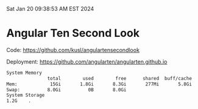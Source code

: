 Sat Jan 20 09:38:53 AM EST 2024

# Angular Ten Second Look

Code: https://github.com/kusl/angulartensecondlook

Deployment: https://github.com/angularten/angularten.github.io

```bash
System Memory
               total        used        free      shared  buff/cache   available
Mem:            15Gi       1.8Gi       8.3Gi       277Mi       5.8Gi        13Gi
Swap:          8.0Gi          0B       8.0Gi
System Storage
1.2G	.
